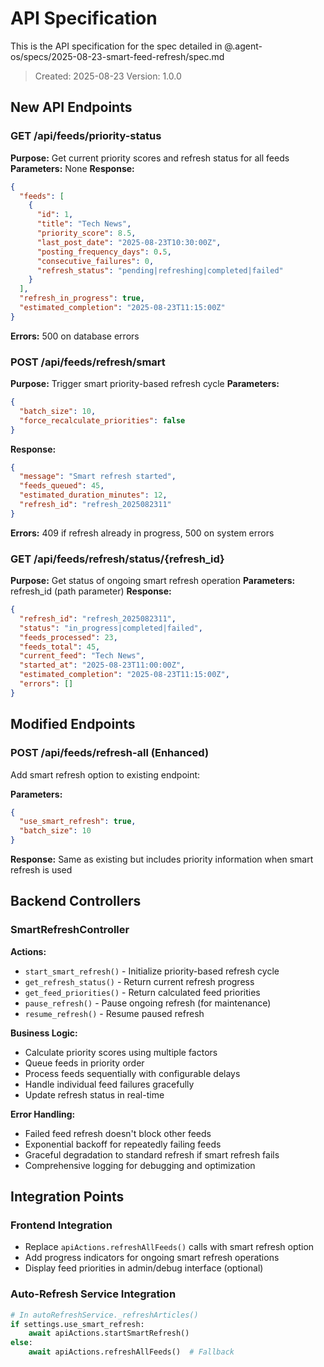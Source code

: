 # API Specification

This is the API specification for the spec detailed in @.agent-os/specs/2025-08-23-smart-feed-refresh/spec.md

> Created: 2025-08-23
> Version: 1.0.0

## New API Endpoints

### GET /api/feeds/priority-status

**Purpose:** Get current priority scores and refresh status for all feeds
**Parameters:** None
**Response:** 
```json
{
  "feeds": [
    {
      "id": 1,
      "title": "Tech News",
      "priority_score": 8.5,
      "last_post_date": "2025-08-23T10:30:00Z",
      "posting_frequency_days": 0.5,
      "consecutive_failures": 0,
      "refresh_status": "pending|refreshing|completed|failed"
    }
  ],
  "refresh_in_progress": true,
  "estimated_completion": "2025-08-23T11:15:00Z"
}
```
**Errors:** 500 on database errors

### POST /api/feeds/refresh/smart

**Purpose:** Trigger smart priority-based refresh cycle
**Parameters:** 
```json
{
  "batch_size": 10,
  "force_recalculate_priorities": false
}
```
**Response:**
```json
{
  "message": "Smart refresh started",
  "feeds_queued": 45,
  "estimated_duration_minutes": 12,
  "refresh_id": "refresh_2025082311"
}
```
**Errors:** 409 if refresh already in progress, 500 on system errors

### GET /api/feeds/refresh/status/{refresh_id}

**Purpose:** Get status of ongoing smart refresh operation
**Parameters:** refresh_id (path parameter)
**Response:**
```json
{
  "refresh_id": "refresh_2025082311",
  "status": "in_progress|completed|failed",
  "feeds_processed": 23,
  "feeds_total": 45,
  "current_feed": "Tech News",
  "started_at": "2025-08-23T11:00:00Z",
  "estimated_completion": "2025-08-23T11:15:00Z",
  "errors": []
}
```

## Modified Endpoints

### POST /api/feeds/refresh-all (Enhanced)

Add smart refresh option to existing endpoint:

**Parameters:**
```json
{
  "use_smart_refresh": true,
  "batch_size": 10
}
```

**Response:** Same as existing but includes priority information when smart refresh is used

## Backend Controllers

### SmartRefreshController

**Actions:**
- `start_smart_refresh()` - Initialize priority-based refresh cycle
- `get_refresh_status()` - Return current refresh progress
- `get_feed_priorities()` - Return calculated feed priorities
- `pause_refresh()` - Pause ongoing refresh (for maintenance)
- `resume_refresh()` - Resume paused refresh

**Business Logic:**
- Calculate priority scores using multiple factors
- Queue feeds in priority order
- Process feeds sequentially with configurable delays
- Handle individual feed failures gracefully
- Update refresh status in real-time

**Error Handling:**
- Failed feed refresh doesn't block other feeds
- Exponential backoff for repeatedly failing feeds
- Graceful degradation to standard refresh if smart refresh fails
- Comprehensive logging for debugging and optimization

## Integration Points

### Frontend Integration
- Replace `apiActions.refreshAllFeeds()` calls with smart refresh option
- Add progress indicators for ongoing smart refresh operations  
- Display feed priorities in admin/debug interface (optional)

### Auto-Refresh Service Integration
```python
# In autoRefreshService._refreshArticles()
if settings.use_smart_refresh:
    await apiActions.startSmartRefresh()
else:
    await apiActions.refreshAllFeeds()  # Fallback
```